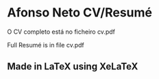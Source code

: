 # Afonso Neto CV/Resumé

O CV completo está no ficheiro cv.pdf

Full Resumé is in file cv.pdf

## Made in LaTeX using XeLaTeX 
